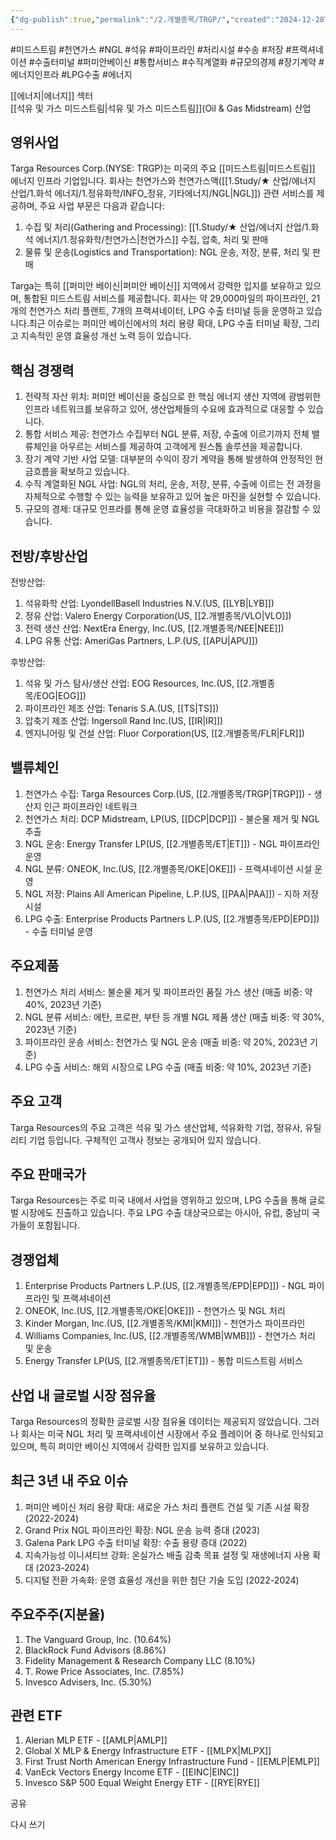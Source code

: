 ```yaml
---
{"dg-publish":true,"permalink":"/2.개별종목/TRGP/","created":"2024-12-28T08:19:06.019+09:00","updated":"2025-07-29T21:37:05.293+09:00"}
---
```


#미드스트림 #천연가스 #NGL #석유 #파이프라인 #처리시설 #수송 #저장 #프랙셔네이션 #수출터미널 #퍼미안베이신 #통합서비스 #수직계열화 #규모의경제 #장기계약 #에너지인프라 #LPG수출 #에너지

[[에너지\|에너지]] 섹터  
[[석유 및 가스 미드스트림\|석유 및 가스 미드스트림]](Oil & Gas Midstream) 산업

## 영위사업

Targa Resources Corp.(NYSE: TRGP)는 미국의 주요 [[미드스트림\|미드스트림]] 에너지 인프라 기업입니다. 회사는 천연가스와 천연가스액([[1.Study/★ 산업/에너지 산업/1.화석 에너지/1.정유화학/INFO_정유, 기타에너지/NGL\|NGL]]) 관련 서비스를 제공하며, 주요 사업 부문은 다음과 같습니다:

1. 수집 및 처리(Gathering and Processing): [[1.Study/★ 산업/에너지 산업/1.화석 에너지/1.정유화학/천연가스\|천연가스]] 수집, 압축, 처리 및 판매
2. 물류 및 운송(Logistics and Transportation): NGL 운송, 저장, 분류, 처리 및 판매

Targa는 특히 [[퍼미안 베이신\|퍼미안 베이신]] 지역에서 강력한 입지를 보유하고 있으며, 통합된 미드스트림 서비스를 제공합니다. 회사는 약 29,000마일의 파이프라인, 21개의 천연가스 처리 플랜트, 7개의 프랙셔네이터, LPG 수출 터미널 등을 운영하고 있습니다.최근 이슈로는 퍼미안 베이신에서의 처리 용량 확대, LPG 수출 터미널 확장, 그리고 지속적인 운영 효율성 개선 노력 등이 있습니다.

## 핵심 경쟁력

1. 전략적 자산 위치: 퍼미안 베이신을 중심으로 한 핵심 에너지 생산 지역에 광범위한 인프라 네트워크를 보유하고 있어, 생산업체들의 수요에 효과적으로 대응할 수 있습니다.
2. 통합 서비스 제공: 천연가스 수집부터 NGL 분류, 저장, 수출에 이르기까지 전체 밸류체인을 아우르는 서비스를 제공하여 고객에게 원스톱 솔루션을 제공합니다.
3. 장기 계약 기반 사업 모델: 대부분의 수익이 장기 계약을 통해 발생하여 안정적인 현금흐름을 확보하고 있습니다.
4. 수직 계열화된 NGL 사업: NGL의 처리, 운송, 저장, 분류, 수출에 이르는 전 과정을 자체적으로 수행할 수 있는 능력을 보유하고 있어 높은 마진을 실현할 수 있습니다.
5. 규모의 경제: 대규모 인프라를 통해 운영 효율성을 극대화하고 비용을 절감할 수 있습니다.

## 전방/후방산업

전방산업:

1. 석유화학 산업: LyondellBasell Industries N.V.(US, [[LYB\|LYB]])
2. 정유 산업: Valero Energy Corporation(US, [[2.개별종목/VLO\|VLO]])
3. 전력 생산 산업: NextEra Energy, Inc.(US, [[2.개별종목/NEE\|NEE]])
4. LPG 유통 산업: AmeriGas Partners, L.P.(US, [[APU\|APU]])

후방산업:

1. 석유 및 가스 탐사/생산 산업: EOG Resources, Inc.(US, [[2.개별종목/EOG\|EOG]])
2. 파이프라인 제조 산업: Tenaris S.A.(US, [[TS\|TS]])
3. 압축기 제조 산업: Ingersoll Rand Inc.(US, [[IR\|IR]])
4. 엔지니어링 및 건설 산업: Fluor Corporation(US, [[2.개별종목/FLR\|FLR]])

## 밸류체인

1. 천연가스 수집: Targa Resources Corp.(US, [[2.개별종목/TRGP\|TRGP]]) - 생산지 인근 파이프라인 네트워크
2. 천연가스 처리: DCP Midstream, LP(US, [[DCP\|DCP]]) - 불순물 제거 및 NGL 추출
3. NGL 운송: Energy Transfer LP(US, [[2.개별종목/ET\|ET]]) - NGL 파이프라인 운영
4. NGL 분류: ONEOK, Inc.(US, [[2.개별종목/OKE\|OKE]]) - 프랙셔네이션 시설 운영
5. NGL 저장: Plains All American Pipeline, L.P.(US, [[PAA\|PAA]]) - 지하 저장 시설
6. LPG 수출: Enterprise Products Partners L.P.(US, [[2.개별종목/EPD\|EPD]]) - 수출 터미널 운영

## 주요제품

1. 천연가스 처리 서비스: 불순물 제거 및 파이프라인 품질 가스 생산 (매출 비중: 약 40%, 2023년 기준)
2. NGL 분류 서비스: 에탄, 프로판, 부탄 등 개별 NGL 제품 생산 (매출 비중: 약 30%, 2023년 기준)
3. 파이프라인 운송 서비스: 천연가스 및 NGL 운송 (매출 비중: 약 20%, 2023년 기준)
4. LPG 수출 서비스: 해외 시장으로 LPG 수출 (매출 비중: 약 10%, 2023년 기준)

## 주요 고객

Targa Resources의 주요 고객은 석유 및 가스 생산업체, 석유화학 기업, 정유사, 유틸리티 기업 등입니다. 구체적인 고객사 정보는 공개되어 있지 않습니다.

## 주요 판매국가

Targa Resources는 주로 미국 내에서 사업을 영위하고 있으며, LPG 수출을 통해 글로벌 시장에도 진출하고 있습니다. 주요 LPG 수출 대상국으로는 아시아, 유럽, 중남미 국가들이 포함됩니다.

## 경쟁업체

1. Enterprise Products Partners L.P.(US, [[2.개별종목/EPD\|EPD]]) - NGL 파이프라인 및 프랙셔네이션
2. ONEOK, Inc.(US, [[2.개별종목/OKE\|OKE]]) - 천연가스 및 NGL 처리
3. Kinder Morgan, Inc.(US, [[2.개별종목/KMI\|KMI]]) - 천연가스 파이프라인
4. Williams Companies, Inc.(US, [[2.개별종목/WMB\|WMB]]) - 천연가스 처리 및 운송
5. Energy Transfer LP(US, [[2.개별종목/ET\|ET]]) - 통합 미드스트림 서비스

## 산업 내 글로벌 시장 점유율

Targa Resources의 정확한 글로벌 시장 점유율 데이터는 제공되지 않았습니다. 그러나 회사는 미국 NGL 처리 및 프랙셔네이션 시장에서 주요 플레이어 중 하나로 인식되고 있으며, 특히 퍼미안 베이신 지역에서 강력한 입지를 보유하고 있습니다.

## 최근 3년 내 주요 이슈

1. 퍼미안 베이신 처리 용량 확대: 새로운 가스 처리 플랜트 건설 및 기존 시설 확장 (2022-2024)
2. Grand Prix NGL 파이프라인 확장: NGL 운송 능력 증대 (2023)
3. Galena Park LPG 수출 터미널 확장: 수출 용량 증대 (2022)
4. 지속가능성 이니셔티브 강화: 온실가스 배출 감축 목표 설정 및 재생에너지 사용 확대 (2023-2024)
5. 디지털 전환 가속화: 운영 효율성 개선을 위한 첨단 기술 도입 (2022-2024)

## 주요주주(지분율)

1. The Vanguard Group, Inc. (10.64%)
2. BlackRock Fund Advisors (8.86%)
3. Fidelity Management & Research Company LLC (8.10%)
4. T. Rowe Price Associates, Inc. (7.85%)
5. Invesco Advisers, Inc. (5.30%)

## 관련 ETF

1. Alerian MLP ETF - [[AMLP\|AMLP]]
2. Global X MLP & Energy Infrastructure ETF - [[MLPX\|MLPX]]
3. First Trust North American Energy Infrastructure Fund - [[EMLP\|EMLP]]
4. VanEck Vectors Energy Income ETF - [[EINC\|EINC]]
5. Invesco S&P 500 Equal Weight Energy ETF - [[RYE\|RYE]]

공유

다시 쓰기